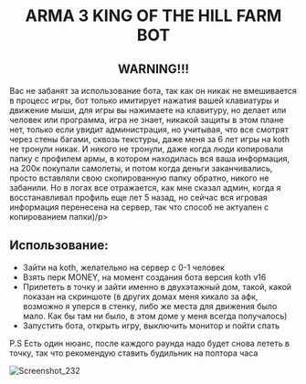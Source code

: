 <h1 align="center">ARMA 3 KING OF THE HILL FARM BOT</h1>

<h2 align="center">WARNING!!!</h2>
<p>Вас не забанят за использование бота, так как он никак не вмешивается в процесс игры, бот только имитирует нажатия вашей клавиатуры и движение мыши, для игры вы нажимаете на клавитуру, но делает или человек или программа, игра не знает, никакой защиты в этом плане нет, только если увидит администрация, но учитывая, что все смотрят через стены багами, сквозь текстуры, даже меня за 6 лет игры на koth не тронули никак. И никого не тронули, даже когда люди копировали папку с профилем армы, в котором находилась вся ваша информация, на 200к покупали самолеты, и потом когда деньги заканчивались, просто вставляли свою скопированную папку обратно, никого не забанили. Но в логах все отражается, как мне сказал админ, когда я восстанавливал профиль еще лет 5 назад, но сейчас вся игровая информация перенесена на сервер, так что способ не актуален с копированием папки)/p>

<h2>Использование:</h2>
<ul>
  <li>Зайти на koth, желательно на сервер с 0-1 человек</li>
  <li>Взять перк MONEY, на момент создания бота версия koth v16</li>
  <li>Прилететь в точку и зайти именно в двухэтажный дом, такой, какой показан на скриншоте (в других домах меня кикало за афк, возможно я уперся в стенку, либо же места для движения было мало. Как бы там ни было, в этом доме у меня всегда получалось)
  </li>
  <li>Запустить бота, открыть игру, выключить монитор и пойти спать</li>
</ul>

P.S Есть один нюанс, после каждого раунда надо будет снова лететь в точку, так что рекомендую ставить будильник на полтора часа

![Screenshot_232](https://user-images.githubusercontent.com/49010409/209466398-65e9397a-f853-4aaa-b6ef-76e7a687635d.png)
